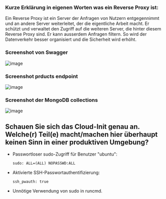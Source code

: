 ### Kurze Erklärung in eigenen Worten was ein Reverse Proxy ist:
Ein Reverse Proxy ist ein Server der Anfragen von Nutzern entgegennimmt und an andere Server weiterleitet, der die eigentliche Arbeit macht. Er schützt und verwaltet den Zugriff auf die weiteren Server, die hinter diesem Reverse Proxy sind. Er kann ausserdem Anfragen filtern. So wird der Datenverkehr besser organisiert und die Sicherheit wird erhöht.

### Screenshot von Swagger
![image](https://github.com/user-attachments/assets/bebea65a-6fb2-41c1-9651-ae750a4472f1)

### Screenshot prducts endpoint
![image](https://github.com/user-attachments/assets/45436f89-c634-4583-abe8-e458a758b8cb)

### Screenshot der MongoDB collections
![image](https://github.com/user-attachments/assets/4e696cda-f1a4-4cde-96ed-6bc66297c0ec)

## Schauen Sie sich das Cloud-Init genau an. Welche(r) Teil(e) macht/machen hier überhaupt keinen Sinn in einer produktiven Umgebung?
- Passwortloser sudo-Zugriff für Benutzer "ubuntu":

  ```sudo: ALL=(ALL) NOPASSWD:ALL```

- Aktivierte SSH-Passwortauthentifizierung:

  ```ssh_pwauth: true```

- Unnötige Verwendung von sudo in runcmd.
